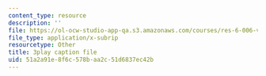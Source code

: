 ```yaml
---
content_type: resource
description: ''
file: https://ol-ocw-studio-app-qa.s3.amazonaws.com/courses/res-6-006-video-demonstrations-in-lasers-and-optics-spring-2008/51a2a91e8f6c578baa2c51d6837ec42b_RRi4dv9KgCg.vtt
file_type: application/x-subrip
resourcetype: Other
title: 3play caption file
uid: 51a2a91e-8f6c-578b-aa2c-51d6837ec42b
---
```

